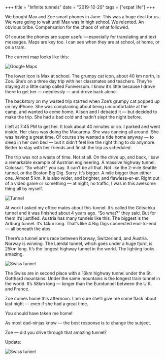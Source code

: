 +++
title = "Infinite tunnels"
date = "2019-10-20"
tags = ["expat life"]
+++

We bought Max and Zoe smart phones in June. This was a huge deal for us. We were going to wait until Max was in high school. We relented. An obvious bribe. Compensation for the chaos of what followed.

Of course the phones are super useful — especially for translating and text messages. Maps are key too. I can see when they are at school, at home, or on a tram.

The current map looks like this:

![Google Maps](/images/matt/travel-blog/image-9.png)

The lower icon is Max at school. The grumpy cat icon, about 40 km north, is Zoe. She’s on a three day trip with her classmates and teachers. They‘re staying at a little camp called Funiversum. I know it’s little because I drove there to get her — needlessly — and drove back alone.

The backstory on my wasted trip started when Zoe’s grumpy cat popped up on my iPhone. She was complaining about being uncomfortable at the camp, and wanted to come home. Alison and I debated it — but decided to make the trip. She had a bad cold and hadn’t slept the night before.

I left at 7:45 PM to get her. It took about 40 minutes or so. I parked and went inside. Her class was doing the Macarena. She was dancing all around. She was having a great time. Of course she wanted a ride home anyway — to sleep in her own bed — but it didn’t feel like the right thing to do anymore. Better to stay with her friends and finish the trip as scheduled.

The trip was not a waste of time. Not at all. On the drive up, and back, I saw a remarkable example of Austrian engineering. A massive highway tunnel. Colossal. “So what?” you say. It can’t be all that. Not like the 2-mile Seattle tunnel, or the Boston Big Dig. Sorry. It’s bigger. A mile bigger than either one. Almost 5 km. It is also wider, and brighter, and flawless-er-er. Right out of a video game or something — at night, no traffic, I was in this awesome thing all by myself.

![Tunnel](/images/matt/travel-blog/image-10.png)

At work I asked my office mates about this tunnel. It’s called the Götschka tunnel and it was finished about 4 years ago. “So what?” they said. But for them it’s justified. Austria has many tunnels like this. The biggest is the Arlburg tunnel. It’s 14km long. That’s like 4 Big Digs connected end-to-end — all beneath the alps.

There’s a tunnel arms race between Norway, Switzerland, and Austria. Norway is winning. The Lærdal tunnel, which goes under a huge fjord, is 25km long. It’s the longest highway tunnel in the world. The lighting looks amazing.

![Swiss tunnel](/images/matt/travel-blog/image-11.png)

The Swiss are in second place with a 16km highway tunnel under the St. Gotthard mountains. Under the same mountains is the longest train tunnel in the world. It’s 58km long — longer than the Eurotunnel between the U.K. and France.

Zoe comes home this afternoon. I am sure she’ll give me some flack about last night — even if she had a great time.

You should have taken me home!

As most dad-ninjas know — the best response is to change the subject.

Zoe — did you drive through that amazing tunnel?

Update:

![Swiss tunnel](/images/matt/travel-blog/image-12.png)

